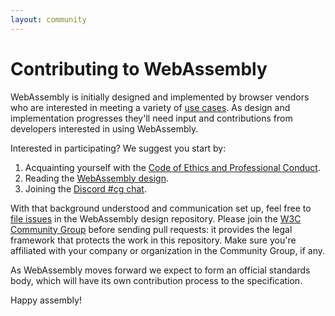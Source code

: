 ```yaml
---
layout: community
---
```


# Contributing to WebAssembly

WebAssembly is initially designed and implemented by browser vendors who are
interested in meeting a variety of [use cases](/docs/use-cases/). As design and
implementation progresses they'll need input and contributions from developers
interested in using WebAssembly.

Interested in participating? We suggest you start by:

1. Acquainting yourself with the
   [Code of Ethics and Professional Conduct](/community/code-of-conduct/).
2. Reading the [WebAssembly design][].
3. Joining the [Discord #cg chat](https://discord.gg/kx5VNQa).

With that background understood and communication set up, feel free to [file
issues][] in the WebAssembly design repository. Please join the [W3C Community
Group][] before sending pull requests: it provides the legal framework that
protects the work in this repository. Make sure you're affiliated with your
company or organization in the Community Group, if any.

As WebAssembly moves forward we expect to form an official standards body, which
will have its own contribution process to the specification.

Happy assembly!

[WebAssembly design]: https://github.com/WebAssembly/design
[file issues]: https://github.com/WebAssembly/design/issues
[W3C Community Group]: https://www.w3.org/community/webassembly/
